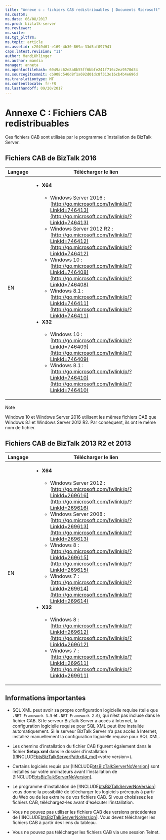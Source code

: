 ```yaml
---
title: "Annexe c : fichiers CAB redistribuables | Documents Microsoft"
ms.custom: 
ms.date: 06/08/2017
ms.prod: biztalk-server
ms.reviewer: 
ms.suite: 
ms.tgt_pltfrm: 
ms.topic: article
ms.assetid: c2049d61-e169-4b30-869a-33d5af097941
caps.latest.revision: "11"
author: MandiOhlinger
ms.author: mandia
manager: anneta
ms.openlocfilehash: 6049ac62e8a8b55ff6bbfe241f716c2ea9570d34
ms.sourcegitcommit: cb908c540d8f1a692d01dc8f313e16cb4b4e696d
ms.translationtype: MT
ms.contentlocale: fr-FR
ms.lasthandoff: 09/20/2017
---
```

# <a name="appendix-c-redistributable-cab-files"></a>Annexe C : Fichiers CAB redistribuables
Ces fichiers CAB sont utilisés par le programme d’installation de BizTalk Server.

## <a name="biztalk-2016-cab-files"></a>Fichiers CAB de BizTalk 2016

|Langage|Télécharger le lien|  
|--------------|-------------------|  
|EN|<ul><li>**X64**<br /><br /> <ul><li>Windows Server 2016 : [http://go.microsoft.com/fwlink/p/?LinkId=746413](http://go.microsoft.com/fwlink/p/?LinkId=746413)</li><li>Windows Server 2012 R2 : [http://go.microsoft.com/fwlink/p/?LinkId=746412](http://go.microsoft.com/fwlink/p/?LinkId=746412)</li><li>Windows 10 : [http://go.microsoft.com/fwlink/p/?LinkId=746408](http://go.microsoft.com/fwlink/p/?LinkId=746408)</li><li>Windows 8.1 : [http://go.microsoft.com/fwlink/p/?LinkId=746411](http://go.microsoft.com/fwlink/p/?LinkId=746411)</li></ul></li><li>**X32**<br /><br /><ul><li>Windows 10 : [http://go.microsoft.com/fwlink/p/?LinkId=746409](http://go.microsoft.com/fwlink/p/?LinkId=746409)</li><li>Windows 8.1 : [http://go.microsoft.com/fwlink/p/?LinkId=746410](http://go.microsoft.com/fwlink/p/?LinkId=746410)</li></ul></li></ul>|  

> [!NOTE] 
> Windows 10 et Windows Server 2016 utilisent les mêmes fichiers CAB que Windows 8.1 et Windows Server 2012 R2. Par conséquent, ils ont le même nom de fichier.

## <a name="biztalk-2013-r2-and-2013-cab-files"></a>Fichiers CAB de BizTalk 2013 R2 et 2013  
  
|Langage|Télécharger le lien|  
|--------------|-------------------|  
|EN|<ul><li>**X64**<br /><br /> <ul><li>Windows Server 2012 : [http://go.microsoft.com/fwlink/p/?LinkId=269616](http://go.microsoft.com/fwlink/p/?LinkId=269616)</li><li>Windows Server 2008 : [http://go.microsoft.com/fwlink/p/?LinkId=269613](http://go.microsoft.com/fwlink/p/?LinkId=269613)</li><li>Windows 8 : [http://go.microsoft.com/fwlink/p/?LinkId=269615](http://go.microsoft.com/fwlink/p/?LinkId=269615)</li><li>Windows 7 : [http://go.microsoft.com/fwlink/p/?LinkId=269614](http://go.microsoft.com/fwlink/p/?LinkId=269614)</li></ul></li><li>**X32**<br /><br /> <ul><li>Windows 8 : [http://go.microsoft.com/fwlink/p/?LinkId=269612](http://go.microsoft.com/fwlink/p/?LinkId=269612)</li><li>Windows 7 : [http://go.microsoft.com/fwlink/p/?LinkId=269611](http://go.microsoft.com/fwlink/p/?LinkId=269611)</li></ul></li></ul>|  
  
## <a name="important-info"></a>Informations importantes

- SQL XML peut avoir sa propre configuration logicielle requise (telle que `.NET Framework 3.5` et `.NET Framework 2.0`), qui n’est pas incluse dans le fichier CAB. Si le serveur BizTalk Server a accès à Internet, la configuration logicielle requise pour SQL XML peut être installée automatiquement. Si le serveur BizTalk Server n’a pas accès à Internet, installez manuellement la configuration logicielle requise pour SQL XML.

- Les chemins d’installation du fichier CAB figurent également dans le fichier **Setup.xml** dans le dossier d’installation ([!INCLUDE[btsBizTalkServerPathx64_md](../includes/btsbiztalkserverpathx64-md.md)]\<votre version>).
  
-   Certains logiciels requis par [!INCLUDE[btsBizTalkServerNoVersion](../includes/btsbiztalkservernoversion-md.md)] sont installés sur votre ordinateurs avant l'installation de [!INCLUDE[btsBizTalkServerNoVersion](../includes/btsbiztalkservernoversion-md.md)].  
  
-   Le programme d'installation de [!INCLUDE[btsBizTalkServerNoVersion](../includes/btsbiztalkservernoversion-md.md)] vous donne la possibilité de télécharger les logiciels prérequis à partir du Web ou de les extraire de vos fichiers CAB. Si vous choisissez les fichiers CAB, téléchargez-les avant d'exécuter l'installation.  
  
-   Vous ne pouvez pas utiliser les fichiers CAB des versions précédentes de [!INCLUDE[btsBizTalkServerNoVersion](../includes/btsbiztalkservernoversion-md.md)]. Vous devez télécharger les fichiers CAB à partir des liens du tableau.  
  
-   Vous ne pouvez pas télécharger les fichiers CAB via une session Telnet.  